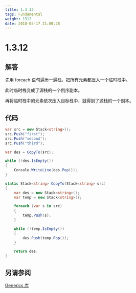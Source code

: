```yaml
---
title: 1.3.12
tags: Fundamental
weight: 1312
date: 2018-05-17 21:00:28
---
```


# 1.3.12


## 解答

先用 foreach 语句遍历一遍栈，把所有元素都压入一个临时栈中。

此时临时栈变成了源栈的一个倒序副本。

再将临时栈中的元素依次压入目标栈中，就得到了源栈的一个副本。

## 代码

```csharp
var src = new Stack<string>();
src.Push("first");
src.Push("second");
src.Push("third");

var des = CopyTo(src);

while (!des.IsEmpty())
{
    Console.WriteLine(des.Pop());
}

static Stack<string> CopyTo(Stack<string> src)
{
    var des = new Stack<string>();
    var temp = new Stack<string>();

    foreach (var s in src)
    {
        temp.Push(s);
    }

    while (!temp.IsEmpty())
    {
        des.Push(temp.Pop());
    }

    return des;
}
```

## 另请参阅

[Generics 库](https://github.com/ikesnowy/Algorithms-4th-Edition-in-Csharp/tree/master/1%20Fundamental/1.3/Generics)
